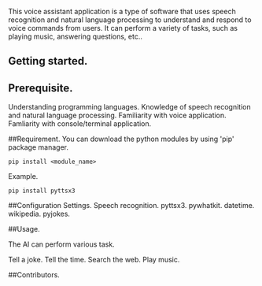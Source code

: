 This voice assistant application is a type of software that uses speech recognition and natural language processing to understand and respond to voice commands from users. It can perform a variety of tasks, such as playing music, answering questions, etc..

## Getting started.

## Prerequisite.
Understanding programming languages.
Knowledge of speech recognition and natural language processing.
Familiarity with voice application.
Famliarity with console/terminal application.


##Requirement.
You can download the python modules by using 'pip' package manager.

~~~~
pip install <module_name>
~~~~

Example.

~~~~
pip install pyttsx3
~~~~


##Configuration Settings.
Speech recognition.
pyttsx3.
pywhatkit.
datetime.
wikipedia.
pyjokes.

##Usage.

The AI can perform various task.

Tell a joke.
Tell the time.
Search the web.
Play music.


##Contributors.
